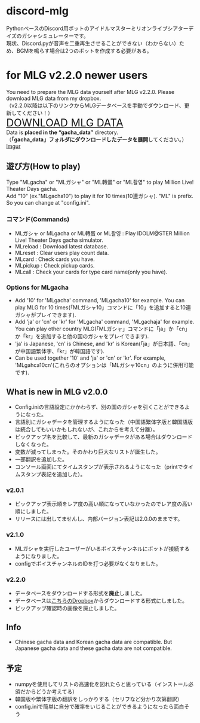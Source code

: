 # discord-mlg
PythonベースのDiscord用ボットのアイドルマスターミリオンライブシアターデイズのガシャシミュレーターです。  
現状、Discord.pyが音声を二重再生させることができない（わからない）ため、BGMを鳴らす場合は2つのボットを作成する必要がある。  

# for MLG v2.2.0 newer users
You need to prepare the MLG data yourself after MLG v2.2.0. Please download MLG data from my dropbox.  
（v2.2.0以降は以下のリンクからMLGデータベースを手動でダウンロード、更新してください！）  
<span style="font-size: 200%">[DOWNLOAD MLG DATA](https://www.dropbox.com/sh/dph3omqrb0mn1y2/AAARp4G9iI6PaqmAYYGrW17xa?dl=0)</span>  
Data is **placed in the “gacha_data”** directory.  
（**「gacha_data」**フォルダにダウンロードしたデータを**展開**してください。）  
[Imgur](https://imgur.com/6bbbiVE)
  
## 遊び方(How to play)
Type "MLgacha" or "MLガシャ" or "ML轉蛋" or "ML촬영" to play Million Live! Theater Days gacha.  
Add "10" (ex."MLgacha10") to play it for 10 times(10連ガシャ).
"ML" is prefix. So you can change at "config.ini".  
  
### コマンド(Commands)
- MLガシャ or MLgacha or ML轉蛋 or ML촬영 : Play IDOLM@STER Million Live! Theater Days gacha simulator.  
- MLreload : Download latest database.  
- MLreset : Clear users play count data.  
- MLcard : Check cards you have.  
- MLpickup : Check pickup cards.  
- MLcall : Check your cards for type card name(only you have).  
  
### Options for MLgacha  
- Add '10' for 'MLgacha' command, 'MLgacha10' for example. You can play MLG for 10 times(「MLガシャ10」コマンドに「10」を追加すると10連ガシャがプレイできます).  
- Add 'ja' or 'cn' or 'kr' for 'MLgacha' command, 'MLgachaja' for example. You can play other country MLG(「MLガシャ」コマンドに「ja」か「cn」か「kr」を追加すると他の国のガシャをプレイできます).
- 'ja' is Japanese, 'cn' is Chinese, and 'kr' is Korean(「ja」が日本語、「cn」が中国語繁体字、「kr」が韓国語です).
- Can be used together '10' and 'ja' or 'cn' or 'kr'. For example, 'MLgahca10cn'(これらのオプションは「MLガシャ10cn」のように併用可能です).
  
## What is new in MLG v2.0.0
- Config.iniの言語設定にかかわらず、別の国のガシャを引くことができるようになった。
- 言語別にガシャデータを管理するようになった（中国語繁体字版と韓国語版は統合してもいいかもしれないが、これからを考えて分離）。
- ピックアップ名を比較して、最新のガシャデータがある場合はダウンロードしなくなった。
- 変数が減ってしまった。そのかわり巨大なリストが誕生した。
- 一部翻訳を追加した。
- コンソール画面にてタイムスタンプが表示されるようになった（printでタイムスタンプ表記を追加した）。
### v2.0.1
- ピックアップ表示順をレア度の高い順になっていなかったのでレア度の高い順にしました。
- リリースには出してませんし、内部バージョン表記は2.0.0のままです。
### v2.1.0
- MLガシャを実行したユーザーがいるボイスチャンネルにボットが接続するようになりました。
- configでボイスチャンネルのIDを打つ必要がなくなりました。
### v2.2.0
- データベースをダウンロードする形式を**廃止**しました。
- データベースは[こちらのDropbox](https://www.dropbox.com/sh/dph3omqrb0mn1y2/AAARp4G9iI6PaqmAYYGrW17xa?dl=0)からダウンロードする形式にしました。
- ピックアップ確認時の画像を廃止しました。

## Info  
- Chinese gacha data and Korean gacha data are compatible. But Japanese gacha data and these gacha data are not compatible.  
  
## 予定
- numpyを使用してリストの高速化を図れたらと思っている（インストール必須だからどうか考えてる）
- 韓国版や繁体字版の翻訳をしっかりする（セリフなど分かり次第翻訳）  
- config.iniで簡単に自分で確率をいじることができるようになったら面白そう  